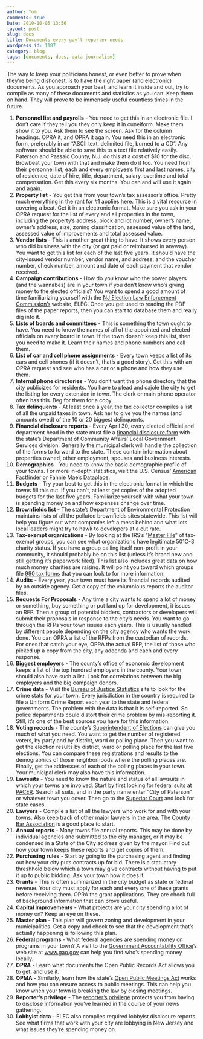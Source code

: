 ```yaml
---
author: Tom
comments: true
Date: 2010-10-05 13:56
layout: post
slug: docs
title: Documents every gov't reporter needs
wordpress_id: 1187
category: blog
tags: [documents, docs, data journalism]
---
```



The way to keep your politicians honest, or even better to prove when
they're being dishonest, is to have the right paper (and electronic)
documents. As you approach your beat, and learn it inside and out, try
to compile as many of these documents and statistics as you can. Keep
them on hand. They will prove to be immensely useful countless times in
the future.

1. **Personnel list and payrolls** - You need to get this in an electronic file. I don’t care if they tell you they only keep it in cuneiform. Make them show it to you. Ask them to see the screen. Ask for the column headings. OPRA it, and OPRA it again. You need this in an electronic form, preferably in an “ASCII text, delimited file, burned to a CD”. Any software should be able to save this to a text file relatively easily. Paterson and Passaic County, N.J. do this at a cost of $10 for the disc. Browbeat your town with that and make them do it too. You need from their personnel list, each and every employee’s first and last names, city of residence, date of hire, title, department, salary, overtime and total compensation. Get this every six months. You can and will use it again and again.
2. **Property list** - You get this from your town’s tax assessor’s office. Pretty much everything in the rant for #1 applies here. This is a vital resource in covering a beat. Get it in an electronic format. Make sure you ask in your OPRA request for the list of every and all properties in the town, including the property’s address, block and lot number, owner’s name, owner’s address, size, zoning classification, assessed value of the land, assessed value of improvements and total assessed value.
3. **Vendor lists** - This is another great thing to have. It shows every person who did business with the city (or got paid or reimbursed in anyway). You want to get this list for each of the last five years. It should have the city-issued vendor number, vendor name, and address; and the voucher number, check number, amount and date of each payment that vendor received.
4. **Campaign contributions** - How do you know who the power players (and the wannabes) are in your town if you don’t know who’s giving money to the elected officials? You want to spend a good amount of time familiarizing yourself with the [NJ Election Law Enforcement Commission’s](http://www.elec.state.nj.us/) website, ELEC. Once you get used to reading the PDF files of the paper reports, then you can start to database them and really dig into it.
5. **Lists of boards and committees** - This is something the town ought to have. You need to know the names of all of the appointed and elected officials on every board in town. If the town doesn’t keep this list, then you need to make it. Learn their names and phone numbers and call them.
6. **List of car and cell phone assignments** - Every town keeps a list of its cars and cell phones (if it doesn’t, that’s a good story). Get this with an OPRA request and see who has a car or a phone and how they use them.
7. **Internal phone directories** - You don’t want the phone directory that the city publicizes for residents. You have to plead and cajole the city to get the listing for every extension in town. The clerk or main phone operator often has this. Beg for them for a copy.
8. **Tax delinquents** - At least once a year, the tax collector compiles a list of all the unpaid taxes in town. Ask her to give you the names (and amounts owed) of the 10 or 20 biggest delinquents.
9. **Financial disclosure reports** - Every April 30, every elected official and department head in the state must file a [financial disclosure form](http://www.state.nj.us/dca/lgs/ethics/ethcmenu.shtml) with the state’s Department of Community Affairs’ Local Government Services division. Generally the municipal clerk will handle the collection of the forms to forward to the state. These contain information about properties owned, other employment, spouses and business interests.
10. **Demographics** - You need to know the basic demographic profile of your towns. For more in-depth statistics, visit the U.S. Census’ [American Factfinder](http://factfinder2.census.gov/) or Fannie Mae’s [Dataplace](http://www.dataplace.org/).
11. **Budgets** - Try your best to get this in the electronic format in which the towns fill this out. If you can’t, at least get copies of the adopted budgets for the last five years. Familiarize yourself with what your town is spending money on and how expenses change over time.
12. **Brownfields list** - The state’s Department of Environmental Protection maintains lists of all the polluted brownfields sites statewide. This list will help you figure out what companies left a mess behind and what lots local leaders might try to hawk to developers at a cut rate.
13. **Tax-exempt organizations** - By looking at the IRS’s “[Master File](http://www.irs.gov/taxstats/charitablestats/article/0,,id=97186,00.html)” of tax-exempt groups, you can see what organizations have legitimate 501C-3 charity status. If you have a group calling itself non-profit in your community, it should probably be on this list (unless it’s brand new and still getting it’s paperwork filed). This list also includes great data on how much money charities are raising. It will point you toward which groups file [990 tax forms](http://www.guidestar.org/) that you can look to for more information.
14. **Audits** - Every year, your town must have its financial records audited by an outside agency. Get a copy of the volumnious reports the auditor files.
15. **Requests For Proposals** - Any time a city wants to spend a lot of money or something, buy something or put land up for development, it issues an RFP. Then a group of potential bidders, contractors or developers will submit their proposals in response to the city’s needs. You want to go through the RFPs your town issues each years. This is usually handled by different people depending on the city agency who wants the work done. You can OPRA a list of the RFPs from the custodian of records. For ones that catch your eye, OPRA the actual RFP, the list of those who picked up a copy from the city, any addenda and each and every response.
16. **Biggest employers** - The county’s office of economic development keeps a list of the top hundred employers in the county. Your town should also have such a list. Look for correlations between the big employers and the big campaign donors.
17. **Crime data** - Visit the [Bureau of Justice Statistics](http://bjsdata.ojp.usdoj.gov/dataonline/) site to look for the crime stats for your town. Every jurisdiction in the country is required to file a Uniform Crime Report each year to the state and federal governments. The problem with the data is that it is self-reported. So police departments could distort their crime problem by mis-reporting it. Still, it’s one of the best sources you have for this information.
18. **Voting records** - The county’s [Superintendent of Elections](http://www.passaiccountynj.org/Departments/window-elections.htm) can give you much of what you need. You want to get the number of registered voters, by party and by district, ward or polling place. Then you want to get the election results by district, ward or polling place for the last five elections. You can compare these registrations and results to the demographics of those neighborhoods where the polling places are. Finally, get the addresses of each of the polling places in your town. Your municipal clerk may also have this information.
19. **Lawsuits** - You need to know the nature and status of all lawsuits in which your towns are involved. Start by first looking for federal suits at [PACER](https://pacer.login.uscourts.gov/cgi-bin/login.pl?court_id=00idx). Search all suits, and in the party name enter “City of Paterson” or whatever town you cover. Then go to the [Superior Court](http://www.judiciary.state.nj.us/passaic/index.htm) and look for state cases.
20. **Lawyers** - Compile a list of all the lawyers who work for and with your towns. Also keep track of other major lawyers in the area. The [County Bar Association](http://www.passaicbar.org/pcba_membership_directory.html) is a good place to start.
21. **Annual reports** - Many towns file annual reports. This may be done by individual agencies and submitted to the city manager, or it may be condensed in a State of the City address given by the mayor. Find out how your town keeps these reports and get copies of them.
22. **Purchasing rules** - Start by going to the purchasing agent and finding out how your city puts contracts up for bid. There is a statuatory threshhold below which a town may give contracts without having to put it up to public bidding. Ask your town how it does it.
23. **Grants** - This is often summarized in the city budget as state or federal revenue. Your city must apply for each and every one of these grants before receiving them. OPRA the grant applications. They are chock full of background information that can prove useful.
24. **Capital Improvements** - What projects are your city spending a lot of money on? Keep an eye on these.
25. **Master plan** - This plan will govern zoning and development in your municipalities. Get a copy and check to see that the development that’s actually happening is following this plan.
26. **Federal programs** - What federal agencies are spending money on programs in your town? A visit to the [Government Accountability Office](http://www.gao.gov/)’s web site at www.gao.gov can help you find who’s spending money locally.
27. **OPRA** - Learn what documents the Open Public Records Act allows you to get, and use it.
28. **OPMA** - Similarly, learn how the state’s [Open Public Meetings Act](http://www.njstatelib.org/LDB/Library_Law/lwopnmtg.php) works and how you can ensure access to public meetings. This can help you know when your town is breaking the law by closing meetings.
29. **Reporter’s privilege** - The [reporter’s privilege](http://www.rcfp.org/cgi-bin/privilege/contents.cgi?st=NJ&t=frame) protects you from having to disclose information you’ve learned in the course of your news gathering.
30. **Lobbyist data** - ELEC also compiles required lobbyist disclosure reports. See what firms that work with your city are lobbying in New Jersey and what issues they’re spending money on.